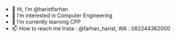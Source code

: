 - 👋 Hi, I’m @haristfarhan
- 👀 I’m interested in Computer Engineering
- 🌱 I’m currently learning CPP
- 📫 How to reach me Insta : @farhan_harist, WA : 082244362000

<!---
haristfarhan/haristfarhan is a ✨ special ✨ repository because its `README.md` (this file) appears on your GitHub profile.
You can click the Preview link to take a look at your changes.
--->
